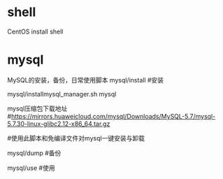 # shell
 CentOS install shell
# mysql
MySQL的安装，备份，日常使用脚本
mysql/install  #安装

mysql/installmysql_manager.sh mysql  

mysql压缩包下载地址#https://mirrors.huaweicloud.com/mysql/Downloads/MySQL-5.7/mysql-5.7.30-linux-glibc2.12-x86_64.tar.gz 

#使用此脚本和免编译文件对mysql一键安装与卸载

mysql/dump     #备份

mysql/use      #使用
